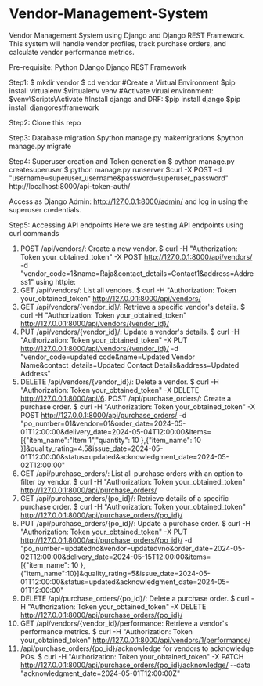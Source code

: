 # Vendor-Management-System
Vendor Management System using Django and Django REST Framework. This system will handle vendor profiles, track purchase orders, and calculate vendor performance metrics.

Pre-requisite:
Python
DJango
Django REST Framework

Step1: 
$ mkdir vendor
$ cd vendor
#Create a Virtual Environment
$pip install virtualenv
$virtualenv venv
#Activate virual environment:
$venv\Scripts\Activate
#Install django and DRF:
$pip install django
$pip install djangorestframework

Step2:
Clone this repo

Step3:
Database migration
$python manage.py makemigrations
$python manage.py migrate

Step4:
Superuser creation and Token generation
$ python manage.py createsuperuser
$ python manage.py runserver
$curl -X POST -d "username=superuser_username&password=superuser_password" http://localhost:8000/api-token-auth/

Access as Django Admin:
http://127.0.0.1:8000/admin/ and log in using the superuser credentials.

Step5: Accessing API endpoints 
Here we are testing API endpoints using curl commands
1. POST /api/vendors/: Create a new vendor.
$ curl -H "Authorization: Token your_obtained_token" -X POST http://127.0.0.1:8000/api/vendors/ -d "vendor_code=1&name=Raja&contact_details=Contact1&address=Address1"
using httpie:
2. GET /api/vendors/: List all vendors.
$ curl -H "Authorization: Token your_obtained_token" http://127.0.0.1:8000/api/vendors/
3. GET /api/vendors/{vendor_id}/: Retrieve a specific vendor's details.
$ curl -H "Authorization: Token your_obtained_token" http://127.0.0.1:8000/api/vendors/{vendor_id}/
4. PUT /api/vendors/{vendor_id}/: Update a vendor's details.
$ curl -H "Authorization: Token your_obtained_token" -X PUT http://127.0.0.1:8000/api/vendors/{vendor_id}/ -d "vendor_code=updated code&name=Updated Vendor Name&contact_details=Updated Contact Details&address=Updated Address"
5. DELETE /api/vendors/{vendor_id}/: Delete a vendor.
$ curl -H "Authorization: Token your_obtained_token" -X DELETE http://127.0.0.1:8000/api/6. POST /api/purchase_orders/: Create a purchase order.
$ curl -H "Authorization: Token your_obtained_token" -X POST http://127.0.0.1:8000/api/purchase_orders/ -d "po_number=01&vendor=01&order_date=2024-05-01T12:00:00&delivery_date=2024-05-04T12:00:00&items=[{"item_name":"Item 1","quantity": 10 },{"item_name": 10 }]&quality_rating=4.5&issue_date=2024-05-01T12:00:00&status=updated&acknowledgment_date=2024-05-02T12:00:00"
7. GET /api/purchase_orders/: List all purchase orders with an option to filter by
vendor.
$ curl -H "Authorization: Token your_obtained_token" http://127.0.0.1:8000/api/purchase_orders/
8. GET /api/purchase_orders/{po_id}/: Retrieve details of a specific purchase order.
$ curl -H "Authorization: Token your_obtained_token" http://127.0.0.1:8000/api/purchase_orders/{po_id}/
9. PUT /api/purchase_orders/{po_id}/: Update a purchase order.
$ curl -H "Authorization: Token your_obtained_token" -X PUT http://127.0.0.1:8000/api/purchase_orders/{po_id}/ -d "po_number=updatedno&vendor=updatedvno&order_date=2024-05-02T12:00:00&delivery_date=2024-05-15T12:00:00&items=[{"item_name": 10 },{"item_name":10}]&quality_rating=5&issue_date=2024-05-01T12:00:00&status=updated&acknowledgment_date=2024-05-01T12:00:00"
10. DELETE /api/purchase_orders/{po_id}/: Delete a purchase order.
$ curl -H "Authorization: Token your_obtained_token" -X DELETE http://127.0.0.1:8000/api/purchase_orders/{po_id}/
11. GET /api/vendors/{vendor_id}/performance: Retrieve a vendor's performance
metrics.
$ curl -H "Authorization: Token your_obtained_token" http://127.0.0.1:8000/api/vendors/1/performance/
12. /api/purchase_orders/{po_id}/acknowledge for vendors to acknowledge
POs.
$ curl -H "Authorization: Token your_obtained_token" -X PATCH http://127.0.0.1:8000/api/purchase_orders/{po_id}/acknowledge/ --data "acknowledgment_date=2024-05-01T12:00:00Z"


